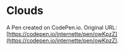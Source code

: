 # Clouds

A Pen created on CodePen.io. Original URL: [https://codepen.io/internette/pen/owKpzZ](https://codepen.io/internette/pen/owKpzZ).

